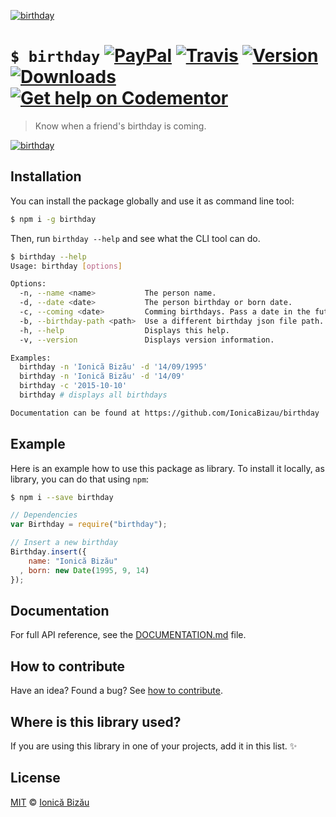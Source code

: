 [![birthday](http://i.imgur.com/8jr9txD.png)](#)

# `$ birthday` [![PayPal](https://img.shields.io/badge/%24-paypal-f39c12.svg)][paypal-donations] [![Travis](https://img.shields.io/travis/IonicaBizau/birthday.svg)](https://travis-ci.org/IonicaBizau/birthday/) [![Version](https://img.shields.io/npm/v/birthday.svg)](https://www.npmjs.com/package/birthday) [![Downloads](https://img.shields.io/npm/dt/birthday.svg)](https://www.npmjs.com/package/birthday) [![Get help on Codementor](https://cdn.codementor.io/badges/get_help_github.svg)](https://www.codementor.io/johnnyb?utm_source=github&utm_medium=button&utm_term=johnnyb&utm_campaign=github)

> Know when a friend's birthday is coming.

[![birthday](http://i.imgur.com/giMbOtY.png)](#)

## Installation

You can install the package globally and use it as command line tool:

```sh
$ npm i -g birthday
```

Then, run `birthday --help` and see what the CLI tool can do.

```sh
$ birthday --help
Usage: birthday [options]

Options:
  -n, --name <name>           The person name.                             
  -d, --date <date>           The person birthday or born date.            
  -c, --coming <date>         Comming birthdays. Pass a date in the future.
  -b, --birthday-path <path>  Use a different birthday json file path.     
  -h, --help                  Displays this help.                          
  -v, --version               Displays version information.                

Examples:
  birthday -n 'Ionică Bizău' -d '14/09/1995'
  birthday -n 'Ionică Bizău' -d '14/09'
  birthday -c '2015-10-10'
  birthday # displays all birthdays

Documentation can be found at https://github.com/IonicaBizau/birthday
```

## Example

Here is an example how to use this package as library. To install it locally, as library, you can do that using `npm`:

```sh
$ npm i --save birthday
```

```js
// Dependencies
var Birthday = require("birthday");

// Insert a new birthday
Birthday.insert({
    name: "Ionică Bizău"
  , born: new Date(1995, 9, 14)
});
```

## Documentation

For full API reference, see the [DOCUMENTATION.md][docs] file.

## How to contribute
Have an idea? Found a bug? See [how to contribute][contributing].

## Where is this library used?
If you are using this library in one of your projects, add it in this list. :sparkles:

## License

[MIT][license] © [Ionică Bizău][website]

[paypal-donations]: https://www.paypal.com/cgi-bin/webscr?cmd=_s-xclick&hosted_button_id=RVXDDLKKLQRJW
[donate-now]: http://i.imgur.com/6cMbHOC.png

[license]: http://showalicense.com/?fullname=Ionic%C4%83%20Biz%C4%83u%20%3Cbizauionica%40gmail.com%3E%20(http%3A%2F%2Fionicabizau.net)&year=2015#license-mit
[website]: http://ionicabizau.net
[contributing]: /CONTRIBUTING.md
[docs]: /DOCUMENTATION.md